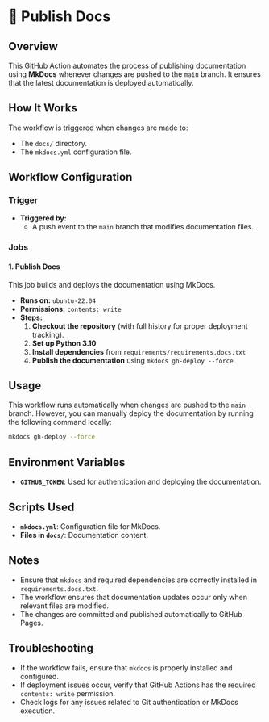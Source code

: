 # 📝 Publish Docs

## Overview

This GitHub Action automates the process of publishing documentation using **MkDocs** whenever changes are pushed to the `main` branch. It ensures that the latest documentation is deployed automatically.

## How It Works

The workflow is triggered when changes are made to:

- The `docs/` directory.
- The `mkdocs.yml` configuration file.

## Workflow Configuration

### **Trigger**

- **Triggered by:**
    - A push event to the `main` branch that modifies documentation files.

### **Jobs**

#### **1. Publish Docs**

This job builds and deploys the documentation using MkDocs.

- **Runs on:** `ubuntu-22.04`
- **Permissions:** `contents: write`
- **Steps:**
    1. **Checkout the repository** (with full history for proper deployment tracking).
    2. **Set up Python 3.10**
    3. **Install dependencies** from `requirements/requirements.docs.txt`
    4. **Publish the documentation** using `mkdocs gh-deploy --force`

## Usage

This workflow runs automatically when changes are pushed to the `main` branch. However, you can manually deploy the documentation by running the following command locally:

```sh
mkdocs gh-deploy --force
```

## Environment Variables

- **`GITHUB_TOKEN`**: Used for authentication and deploying the documentation.

## Scripts Used

- **`mkdocs.yml`**: Configuration file for MkDocs.
- **Files in `docs/`**: Documentation content.

## Notes

- Ensure that `mkdocs` and required dependencies are correctly installed in `requirements.docs.txt`.
- The workflow ensures that documentation updates occur only when relevant files are modified.
- The changes are committed and published automatically to GitHub Pages.

## Troubleshooting

- If the workflow fails, ensure that `mkdocs` is properly installed and configured.
- If deployment issues occur, verify that GitHub Actions has the required `contents: write` permission.
- Check logs for any issues related to Git authentication or MkDocs execution.

